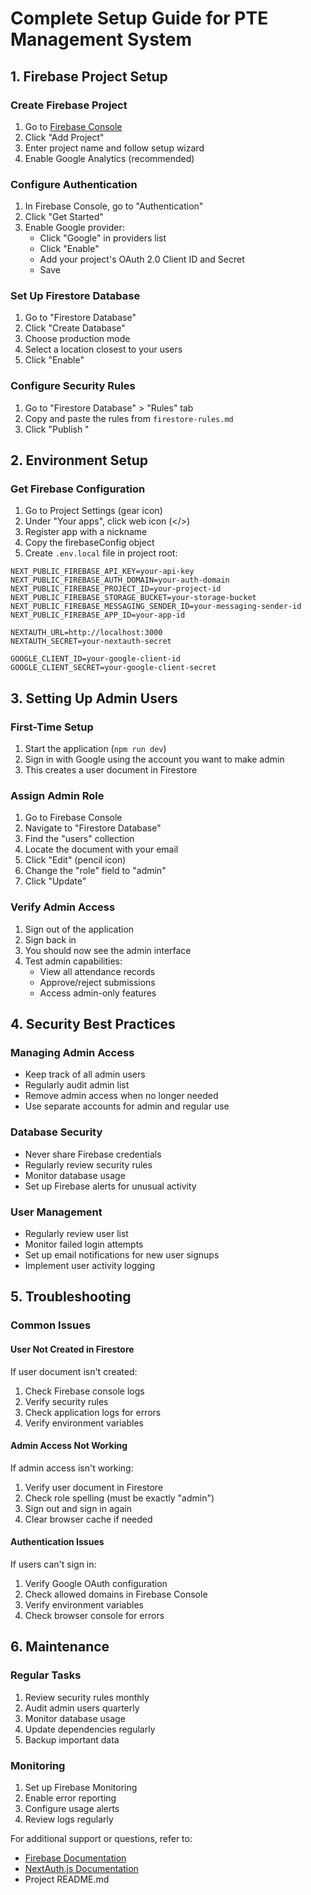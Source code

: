 # Complete Setup Guide for PTE Management System

## 1. Firebase Project Setup

### Create Firebase Project
1. Go to [Firebase Console](https://console.firebase.google.com)
2. Click "Add Project"
3. Enter project name and follow setup wizard
4. Enable Google Analytics (recommended)

### Configure Authentication
1. In Firebase Console, go to "Authentication"
2. Click "Get Started"
3. Enable Google provider:
   - Click "Google" in providers list
   - Click "Enable"
   - Add your project's OAuth 2.0 Client ID and Secret
   - Save

### Set Up Firestore Database
1. Go to "Firestore Database"
2. Click "Create Database"
3. Choose production mode
4. Select a location closest to your users
5. Click "Enable"

### Configure Security Rules
1. Go to "Firestore Database" > "Rules" tab
2. Copy and paste the rules from `firestore-rules.md`
3. Click "Publish "

## 2. Environment Setup

### Get Firebase Configuration
1. Go to Project Settings (gear icon)
2. Under "Your apps", click web icon (</>)
3. Register app with a nickname
4. Copy the firebaseConfig object
5. Create `.env.local` file in project root:
```env
NEXT_PUBLIC_FIREBASE_API_KEY=your-api-key
NEXT_PUBLIC_FIREBASE_AUTH_DOMAIN=your-auth-domain
NEXT_PUBLIC_FIREBASE_PROJECT_ID=your-project-id
NEXT_PUBLIC_FIREBASE_STORAGE_BUCKET=your-storage-bucket
NEXT_PUBLIC_FIREBASE_MESSAGING_SENDER_ID=your-messaging-sender-id
NEXT_PUBLIC_FIREBASE_APP_ID=your-app-id

NEXTAUTH_URL=http://localhost:3000
NEXTAUTH_SECRET=your-nextauth-secret

GOOGLE_CLIENT_ID=your-google-client-id
GOOGLE_CLIENT_SECRET=your-google-client-secret
```

## 3. Setting Up Admin Users

### First-Time Setup
1. Start the application (`npm run dev`)
2. Sign in with Google using the account you want to make admin
3. This creates a user document in Firestore

### Assign Admin Role
1. Go to Firebase Console
2. Navigate to "Firestore Database"
3. Find the "users" collection
4. Locate the document with your email
5. Click "Edit" (pencil icon)
6. Change the "role" field to "admin"
7. Click "Update"

### Verify Admin Access
1. Sign out of the application
2. Sign back in
3. You should now see the admin interface
4. Test admin capabilities:
   - View all attendance records
   - Approve/reject submissions
   - Access admin-only features

## 4. Security Best Practices

### Managing Admin Access
- Keep track of all admin users
- Regularly audit admin list
- Remove admin access when no longer needed
- Use separate accounts for admin and regular use

### Database Security
- Never share Firebase credentials
- Regularly review security rules
- Monitor database usage
- Set up Firebase alerts for unusual activity

### User Management
- Regularly review user list
- Monitor failed login attempts
- Set up email notifications for new user signups
- Implement user activity logging

## 5. Troubleshooting

### Common Issues

#### User Not Created in Firestore
If user document isn't created:
1. Check Firebase console logs
2. Verify security rules
3. Check application logs for errors
4. Verify environment variables

#### Admin Access Not Working
If admin access isn't working:
1. Verify user document in Firestore
2. Check role spelling (must be exactly "admin")
3. Sign out and sign in again
4. Clear browser cache if needed

#### Authentication Issues
If users can't sign in:
1. Verify Google OAuth configuration
2. Check allowed domains in Firebase Console
3. Verify environment variables
4. Check browser console for errors

## 6. Maintenance

### Regular Tasks
1. Review security rules monthly
2. Audit admin users quarterly
3. Monitor database usage
4. Update dependencies regularly
5. Backup important data

### Monitoring
1. Set up Firebase Monitoring
2. Enable error reporting
3. Configure usage alerts
4. Review logs regularly

For additional support or questions, refer to:
- [Firebase Documentation](https://firebase.google.com/docs)
- [NextAuth.js Documentation](https://next-auth.js.org)
- Project README.md
